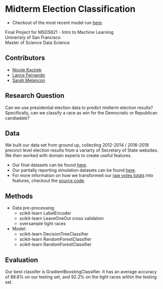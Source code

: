 # Midterm Election Classification
* Checkout of the most recent model run [here](experiments/Final_Model_Run.ipynb). 

Final Project for MSDS621 - Intro to Machine Learning<br>
Univeristy of San Francisco <br>
Master of Science Data Science

## Contributors
* [Nicole Kacirek](https://github.com/nkacirek1)
* [Lance Fernando](https://github.com/Ljfernando)
* [Sarah Melancon](https://github.com/smelancon)

## Research Question
Can we use presidential election data to predict midterm election results? Specifically, can we classify a race as win for the Democratic or Republican candiadate?

## Data
We built our data set from ground up, collecting 2012-2014 / 2016-2018 precinct level election results from a variarty of Secretary of State websites. We then worked with domain experts to create useful features. 

* Our final datasets can be found [here](full_data).
* Our partially reporting simulation datasets can be found [here](partial_data).
* For more information on how we transformed our [raw votes totals](full_data) into features, checkout the [source code](src).

## Methods
* Data pre-processing:
  - scikit-learn LabelEncoder
  - scikit-learn LeaveOneOut cross validation
  - oversample tight races
* Model:
  - scikit-learn DecisionTreeClassifier
  - scikit-learn RandomForestClassifier
  - scikit-learn RandomForestClassifier

## Evaluation
Our best classifer is GradientBoostingClassifier. It has an average accuracy of 86.8% on our testing set, and 92.2% on the tight races within the testing set.
